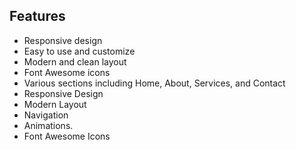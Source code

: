 ## Features

- Responsive design
- Easy to use and customize
- Modern and clean layout
- Font Awesome icons
- Various sections including Home, About, Services, and Contact
- Responsive Design
- Modern Layout
- Navigation
- Animations.
- Font Awesome Icons
